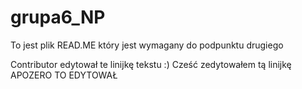 # grupa6_NP

 To jest plik READ.ME który jest wymagany do podpunktu drugiego

Contributor edytował te linijkę tekstu :)
Cześć zedytowałem tą linijkę
APOZERO TO EDYTOWAŁ
